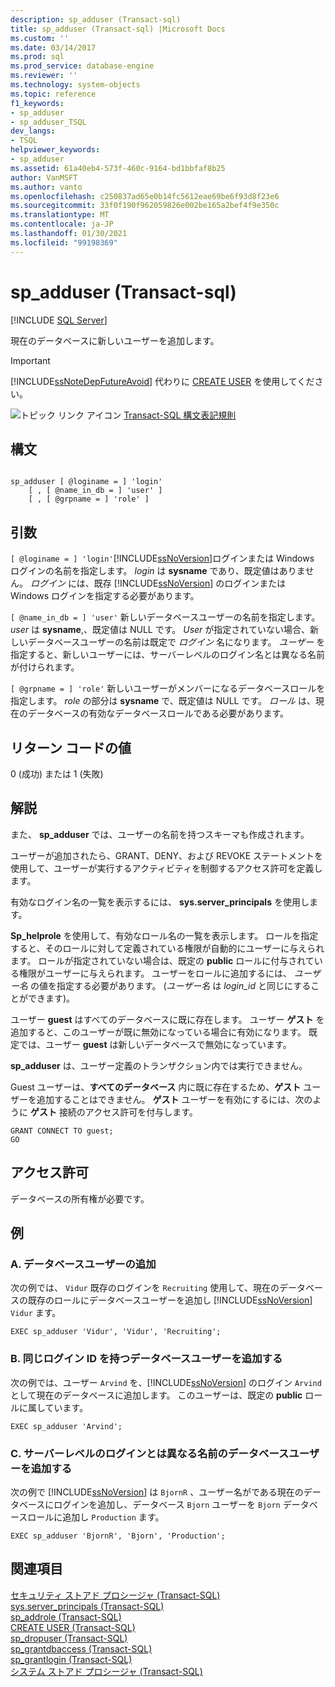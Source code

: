 ```yaml
---
description: sp_adduser (Transact-sql)
title: sp_adduser (Transact-sql) |Microsoft Docs
ms.custom: ''
ms.date: 03/14/2017
ms.prod: sql
ms.prod_service: database-engine
ms.reviewer: ''
ms.technology: system-objects
ms.topic: reference
f1_keywords:
- sp_adduser
- sp_adduser_TSQL
dev_langs:
- TSQL
helpviewer_keywords:
- sp_adduser
ms.assetid: 61a40eb4-573f-460c-9164-bd1bbfaf8b25
author: VanMSFT
ms.author: vanto
ms.openlocfilehash: c250837ad65e0b14fc5612eae69be6f93d8f23e6
ms.sourcegitcommit: 33f0f190f962059826e002be165a2bef4f9e350c
ms.translationtype: MT
ms.contentlocale: ja-JP
ms.lasthandoff: 01/30/2021
ms.locfileid: "99198369"
---
```

# <a name="sp_adduser-transact-sql"></a>sp_adduser (Transact-sql)
[!INCLUDE [SQL Server](../../includes/applies-to-version/sqlserver.md)]

  現在のデータベースに新しいユーザーを追加します。  
  
> [!IMPORTANT]  
>  [!INCLUDE[ssNoteDepFutureAvoid](../../includes/ssnotedepfutureavoid-md.md)] 代わりに [CREATE USER](../../t-sql/statements/create-user-transact-sql.md) を使用してください。  
  
 ![トピック リンク アイコン](../../database-engine/configure-windows/media/topic-link.gif "トピック リンク アイコン") [Transact-SQL 構文表記規則](../../t-sql/language-elements/transact-sql-syntax-conventions-transact-sql.md)  
  
## <a name="syntax"></a>構文  
  
```  
  
sp_adduser [ @loginame = ] 'login'   
    [ , [ @name_in_db = ] 'user' ]   
    [ , [ @grpname = ] 'role' ]   
```  
  
## <a name="arguments"></a>引数  
`[ @loginame = ] 'login'`[!INCLUDE[ssNoVersion](../../includes/ssnoversion-md.md)]ログインまたは Windows ログインの名前を指定します。 *login* は **sysname** であり、既定値はありません。 *ログイン* には、既存 [!INCLUDE[ssNoVersion](../../includes/ssnoversion-md.md)] のログインまたは Windows ログインを指定する必要があります。  
  
`[ @name_in_db = ] 'user'` 新しいデータベースユーザーの名前を指定します。 *user* は **sysname**,、既定値は NULL です。 *User* が指定されていない場合、新しいデータベースユーザーの名前は既定で *ログイン* 名になります。 *ユーザー* を指定すると、新しいユーザーには、サーバーレベルのログイン名とは異なる名前が付けられます。  
  
`[ @grpname = ] 'role'` 新しいユーザーがメンバーになるデータベースロールを指定します。 *role* の部分は **sysname** で、既定値は NULL です。 *ロール* は、現在のデータベースの有効なデータベースロールである必要があります。  
  
## <a name="return-code-values"></a>リターン コードの値  
 0 (成功) または 1 (失敗)  
  
## <a name="remarks"></a>解説  
 また、 **sp_adduser** では、ユーザーの名前を持つスキーマも作成されます。  
  
 ユーザーが追加されたら、GRANT、DENY、および REVOKE ステートメントを使用して、ユーザーが実行するアクティビティを制御するアクセス許可を定義します。  
  
 有効なログイン名の一覧を表示するには、 **sys.server_principals** を使用します。  
  
 **Sp_helprole** を使用して、有効なロール名の一覧を表示します。 ロールを指定すると、そのロールに対して定義されている権限が自動的にユーザーに与えられます。 ロールが指定されていない場合は、既定の **public** ロールに付与されている権限がユーザーに与えられます。 ユーザーをロールに追加するには、 *ユーザー名* の値を指定する必要があります。 (*ユーザー名* は *login_id* と同じにすることができます)。  
  
 ユーザー **guest** はすべてのデータベースに既に存在します。 ユーザー **ゲスト** を追加すると、このユーザーが既に無効になっている場合に有効になります。 既定では、ユーザー **guest** は新しいデータベースで無効になっています。  
  
 **sp_adduser** は、ユーザー定義のトランザクション内では実行できません。  
  
 Guest ユーザーは、**すべてのデータベース** 内に既に存在するため、**ゲスト** ユーザーを追加することはできません。 **ゲスト** ユーザーを有効にするには、次のように **ゲスト** 接続のアクセス許可を付与します。  
  
```  
GRANT CONNECT TO guest;  
GO  
```  
  
## <a name="permissions"></a>アクセス許可  
 データベースの所有権が必要です。  
  
## <a name="examples"></a>例  
  
### <a name="a-adding-a-database-user"></a>A. データベースユーザーの追加  
 次の例では、 `Vidur` 既存のログインを `Recruiting` 使用して、現在のデータベースの既存のロールにデータベースユーザーを追加し [!INCLUDE[ssNoVersion](../../includes/ssnoversion-md.md)] `Vidur` ます。  
  
```  
EXEC sp_adduser 'Vidur', 'Vidur', 'Recruiting';  
```  
  
### <a name="b-adding-a-database-user-with-the-same-login-id"></a>B. 同じログイン ID を持つデータベースユーザーを追加する  
 次の例では、ユーザー `Arvind` を、[!INCLUDE[ssNoVersion](../../includes/ssnoversion-md.md)] のログイン `Arvind` として現在のデータベースに追加します。 このユーザーは、既定の **public** ロールに属しています。  
  
```  
EXEC sp_adduser 'Arvind';  
```  
  
### <a name="c-adding-a-database-user-with-a-different-name-than-its-server-level-login"></a>C. サーバーレベルのログインとは異なる名前のデータベースユーザーを追加する  
 次の例で [!INCLUDE[ssNoVersion](../../includes/ssnoversion-md.md)] は `BjornR` 、ユーザー名がである現在のデータベースにログインを追加し、データベース `Bjorn` ユーザーを `Bjorn` データベースロールに追加し `Production` ます。  
  
```  
EXEC sp_adduser 'BjornR', 'Bjorn', 'Production';  
```  
  
## <a name="see-also"></a>関連項目  
 [セキュリティ ストアド プロシージャ &#40;Transact-SQL&#41;](../../relational-databases/system-stored-procedures/security-stored-procedures-transact-sql.md)   
 [sys.server_principals &#40;Transact-SQL&#41;](../../relational-databases/system-catalog-views/sys-server-principals-transact-sql.md)   
 [sp_addrole &#40;Transact-SQL&#41;](../../relational-databases/system-stored-procedures/sp-addrole-transact-sql.md)   
 [CREATE USER &#40;Transact-SQL&#41;](../../t-sql/statements/create-user-transact-sql.md)   
 [sp_dropuser &#40;Transact-SQL&#41;](../../relational-databases/system-stored-procedures/sp-dropuser-transact-sql.md)   
 [sp_grantdbaccess &#40;Transact-SQL&#41;](../../relational-databases/system-stored-procedures/sp-grantdbaccess-transact-sql.md)   
 [sp_grantlogin &#40;Transact-SQL&#41;](../../relational-databases/system-stored-procedures/sp-grantlogin-transact-sql.md)   
 [システム ストアド プロシージャ &#40;Transact-SQL&#41;](../../relational-databases/system-stored-procedures/system-stored-procedures-transact-sql.md)  
  
  
